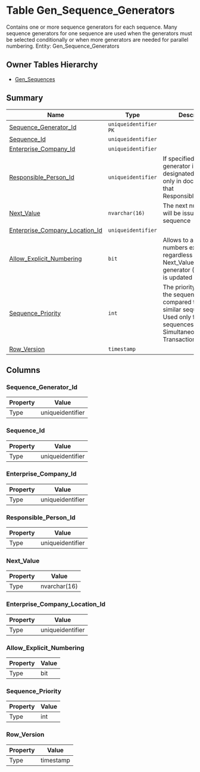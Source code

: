 # Table Gen_Sequence_Generators

Contains one or more sequence generators for each sequence. Many sequence generators for one sequence are used when the generators must be selected conditionally or when more generators are needed for parallel numbering. Entity: Gen_Sequence_Generators

## Owner Tables Hierarchy

* [Gen_Sequences](Gen_Sequences.md)

## Summary

| Name | Type | Description |
| - | - | --- |
|[Sequence_Generator_Id](#sequence_generator_id)|`uniqueidentifier` `PK`||
|[Sequence_Id](#sequence_id)|`uniqueidentifier` ||
|[Enterprise_Company_Id](#enterprise_company_id)|`uniqueidentifier` ||
|[Responsible_Person_Id](#responsible_person_id)|`uniqueidentifier` |If specified then the generator is designated for use only in documents with that Responsible_Person_Id|
|[Next_Value](#next_value)|`nvarchar(16)` |The next number that will be issued by the sequence|
|[Enterprise_Company_Location_Id](#enterprise_company_location_id)|`uniqueidentifier` ||
|[Allow_Explicit_Numbering](#allow_explicit_numbering)|`bit` |Allows to assign numbers explicitely regardless of the Next_Value of the generator (Next_Value is updated if needed)|
|[Sequence_Priority](#sequence_priority)|`int` |The priority in which the sequence is used, compared to other similar sequences. Used only for sequences, for which Simultaneous Transactions=True|
|[Row_Version](#row_version)|`timestamp` ||

## Columns

### Sequence_Generator_Id

| Property | Value |
| - | - |
|Type|uniqueidentifier|

### Sequence_Id

| Property | Value |
| - | - |
|Type|uniqueidentifier|

### Enterprise_Company_Id

| Property | Value |
| - | - |
|Type|uniqueidentifier|

### Responsible_Person_Id

| Property | Value |
| - | - |
|Type|uniqueidentifier|

### Next_Value

| Property | Value |
| - | - |
|Type|nvarchar(16)|

### Enterprise_Company_Location_Id

| Property | Value |
| - | - |
|Type|uniqueidentifier|

### Allow_Explicit_Numbering

| Property | Value |
| - | - |
|Type|bit|

### Sequence_Priority

| Property | Value |
| - | - |
|Type|int|

### Row_Version

| Property | Value |
| - | - |
|Type|timestamp|


